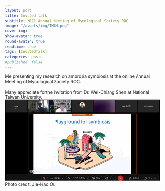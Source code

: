 ```yaml
---
layout: post
title: Invited talk
subtitle: 2021 Annual Meeting of Mycological Society ROC
image: "/assets/img/TMAM.png" 
cover-img:
show-avatar: true
round-avatar: true
readtime: true
tags: [InvitedTalk]
categories: posts
#published: false
---
```


Me presenting my research on ambrosia symbiosis at the online Annual Meeting of Mycological Society ROC. <br>
<br>
Many appreciate forthe invitation from Dr. Wei-Chiang Shen at National Taiwan University.<br>
![](/assets/img/TMAM.png)
Photo credit: Jie-Hao Ou
